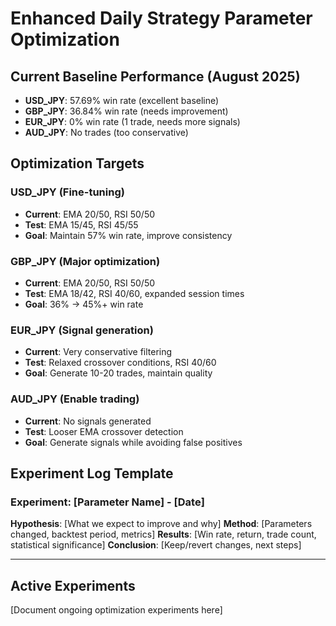 # Enhanced Daily Strategy Parameter Optimization

## Current Baseline Performance (August 2025)
- **USD_JPY**: 57.69% win rate (excellent baseline)
- **GBP_JPY**: 36.84% win rate (needs improvement)
- **EUR_JPY**: 0% win rate (1 trade, needs more signals)
- **AUD_JPY**: No trades (too conservative)

## Optimization Targets

### USD_JPY (Fine-tuning)
- **Current**: EMA 20/50, RSI 50/50
- **Test**: EMA 15/45, RSI 45/55
- **Goal**: Maintain 57% win rate, improve consistency

### GBP_JPY (Major optimization)
- **Current**: EMA 20/50, RSI 50/50
- **Test**: EMA 18/42, RSI 40/60, expanded session times
- **Goal**: 36% → 45%+ win rate

### EUR_JPY (Signal generation)
- **Current**: Very conservative filtering
- **Test**: Relaxed crossover conditions, RSI 40/60
- **Goal**: Generate 10-20 trades, maintain quality

### AUD_JPY (Enable trading)
- **Current**: No signals generated
- **Test**: Looser EMA crossover detection
- **Goal**: Generate signals while avoiding false positives

## Experiment Log Template

### Experiment: [Parameter Name] - [Date]
**Hypothesis**: [What we expect to improve and why]
**Method**: [Parameters changed, backtest period, metrics]
**Results**: [Win rate, return, trade count, statistical significance]
**Conclusion**: [Keep/revert changes, next steps]

---

## Active Experiments

[Document ongoing optimization experiments here]

